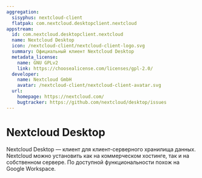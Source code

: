 ```yaml
---
aggregation:
  sisyphus: nextcloud-client
  flatpak: com.nextcloud.desktopclient.nextcloud
appstream:
  id: com.nextcloud.desktopclient.nextcloud
  name: Nextcloud Desktop
  icon: /nextcloud-client/nextcloud-client-logo.svg
  summary: Официальный клиент Nextcloud Desktop
  metadata_license:
    name: GNU GPLv2
    link: https://choosealicense.com/licenses/gpl-2.0/
  developer:
    name: Nextcloud GmbH
    avatar: /nextcloud-client/nextcloud-client-avatar.svg
  url:
    homepage: https://nextcloud.com/
    bugtracker: https://github.com/nextcloud/desktop/issues
---
```


# Nextcloud Desktop

Nextcloud Desktop — клиент для клиент-серверного хранилища данных. Nextcloud можно установить как на коммерческом хостинге, так и на собственном сервере. По доступной функциональности похож на Google Workspace.

<!--@include: @apps/.parts/install/content-repo.md-->
<!--@include: @apps/.parts/install/content-flatpak.md-->
